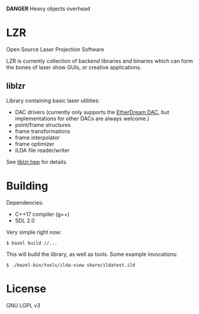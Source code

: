 
**DANGER** Heavy objects overhead

LZR
===

Open Source Laser Projection Software

LZR is currently collection of backend libraries and binaries which can form the bones of laser show GUIs, or creative applications.

liblzr
------

Library containing basic laser utilities:

- DAC drivers (currently only supports the [EtherDream DAC](http://www.ether-dream.com/), but implementations for other DACs are always welcome.)
- point/frame structures
- frame transformations
- frame interpolator
- frame optimizer
- ILDA file reader/writer

See [liblzr.hpp](https://github.com/brendanwhitfield/lzr/blob/master/liblzr/liblzr.hpp) for details.

Building
========

Dependencies:

- C++17 compiler (g++)
- SDL 2.0

Very simple right now:

```shell
$ bazel build //...
```

This will build the library, as well as tools. Some example invocations:

```shell
$ ./bazel-bin/tools/ilda-view share/ildatest.ild
```

License
=======

GNU LGPL v3

